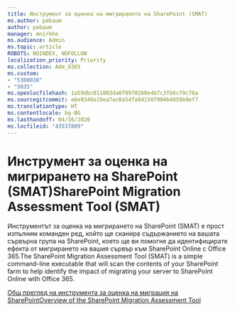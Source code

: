 ```yaml
---
title: Инструмент за оценка на мигрирането на SharePoint (SMAT)
ms.author: pebaum
author: pebaum
manager: mnirkhe
ms.audience: Admin
ms.topic: article
ROBOTS: NOINDEX, NOFOLLOW
localization_priority: Priority
ms.collection: Adm_O365
ms.custom:
- "5300030"
- "5035"
ms.openlocfilehash: 1a59dbc011803da0f8970260e4b7c3fb6cf9c70a
ms.sourcegitcommit: e6e9340a19ea7ac0a54fa941507904b4859b9ef7
ms.translationtype: HT
ms.contentlocale: bg-BG
ms.lasthandoff: 04/16/2020
ms.locfileid: "43537809"
---
```

# <a name="sharepoint-migration-assessment-tool-smat"></a><span data-ttu-id="37e97-102">Инструмент за оценка на мигрирането на SharePoint (SMAT)</span><span class="sxs-lookup"><span data-stu-id="37e97-102">SharePoint Migration Assessment Tool (SMAT)</span></span>

<span data-ttu-id="37e97-103">Инструментът за оценка на мигрирането на SharePoint (SMAT) е прост изпълним команден ред, който ще сканира съдържанието на вашата сървърна група на SharePoint, което ще ви помогне да идентифицирате ефекта от мигрирането на вашия сървър към SharePoint Online с Office 365.</span><span class="sxs-lookup"><span data-stu-id="37e97-103">The SharePoint Migration Assessment Tool (SMAT) is a simple command-line executable that will scan the contents of your SharePoint farm to help identify the impact of migrating your server to SharePoint Online with Office 365.</span></span>

[<span data-ttu-id="37e97-104">Общ преглед на инструмента за оценка на миграция на SharePoint</span><span class="sxs-lookup"><span data-stu-id="37e97-104">Overview of the SharePoint Migration Assessment Tool</span></span>](https://docs.microsoft.com/sharepointmigration/overview-of-the-sharepoint-migration-assessment-tool)
